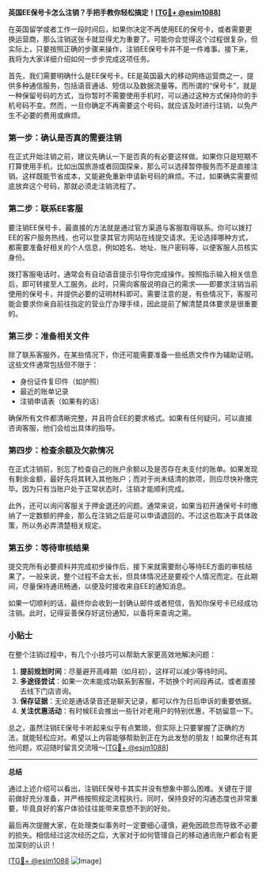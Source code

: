 **英国EE保号卡怎么注销？手把手教你轻松搞定！[[TG💪+ @esim1088](https://t.me/s/esim1088)]**

在英国留学或者工作一段时间后，如果你决定不再使用EE的保号卡，或者需要更换运营商，那么注销这张卡就显得尤为重要了。可能你会觉得这个过程很复杂，但实际上，只要按照正确的步骤来操作，注销EE保号卡并不是一件难事。接下来，我将为大家详细介绍如何一步步完成这项任务。

首先，我们需要明确什么是EE保号卡。EE是英国最大的移动网络运营商之一，提供多种通信服务，包括语音通话、短信以及数据流量等。而所谓的“保号卡”，就是一种保留号码的方式，当你暂时不需要使用手机时，可以通过这种方式保持你的手机号码不变。然而，一旦你确定不再需要这个号码，就应该及时进行注销，以免产生不必要的费用或麻烦。

### 第一步：确认是否真的需要注销

在正式开始注销之前，建议先确认一下是否真的有必要这样做。如果你只是短期不打算使用手机，比如出国旅游或者回国探亲，那么可以选择暂停服务而不是直接注销。这样既能节省成本，又能避免重新申请新号码的麻烦。不过，如果确实需要彻底放弃这个号码，那就必须走注销流程了。

### 第二步：联系EE客服

要注销EE保号卡，最直接的方法就是通过官方渠道与客服取得联系。你可以拨打EE的客户服务热线，也可以登录其官方网站在线提交请求。无论选择哪种方式，都需要准备好相关的个人信息，例如姓名、地址、账户密码等，以便客服人员核实身份。

拨打客服电话时，通常会有自动语音提示引导你完成操作。按照指示输入相关信息后，即可转接至人工服务。此时，只需向客服说明自己的需求——即要求注销当前使用的保号卡，并提供必要的证明材料即可。需要注意的是，有些情况下，客服可能会要求你亲自前往指定的营业厅办理手续，因此提前了解清楚具体要求是很重要的。

### 第三步：准备相关文件

除了联系客服外，在某些情况下，你还可能需要准备一些纸质文件作为辅助证明。这些文件通常包括但不限于：

- 身份证件复印件（如护照）
- 最近的账单记录
- 注销申请表（如果有的话）

确保所有文件都清晰完整，并且符合EE的要求格式。如果有任何疑问，可以直接咨询客服，他们会给出具体的指导。

### 第四步：检查余额及欠款情况

在正式注销前，别忘了检查自己的账户余额以及是否存在未支付的账单。如果发现有剩余金额，最好先将其转入其他账户；而对于尚未结清的款项，则应尽快补缴完毕。因为只有当账户处于正常状态时，注销才能顺利完成。

此外，还可以询问客服关于押金退还的问题。通常来说，如果当初开通保号卡时缴纳了一定数额的押金，那么在注销之后是可以申请退回的。不过这也取决于具体政策，所以务必弄清楚相关规定。

### 第五步：等待审核结果

提交完所有必要资料并完成初步操作后，接下来就需要耐心等待EE方面的审核结果了。一般来说，整个过程不会太长，但具体情况还是要视个人情况而定。在此期间，尽量保持通讯畅通，以便及时接收来自EE的通知消息。

如果一切顺利的话，最终你会收到一封确认邮件或者短信，告知你保号卡已经成功注销。此时，记得妥善保存好这份通知，以备将来查询之需。

### 小贴士

在整个注销过程中，有几个小技巧可以帮助大家更高效地解决问题：

1. **提前规划时间**：尽量避开高峰期（如月初），这样可以减少等待时间。
2. **多途径尝试**：如果一次未能成功联系到客服，不妨换个时间段再试，或者直接去线下门店咨询。
3. **保存证据**：无论是通话录音还是聊天记录，都可以作为日后申诉的重要依据。
4. **关注优惠活动**：有时候EE会推出一些针对老用户的特别优惠，不妨留意一下。

总之，虽然注销EE保号卡听起来似乎有点繁琐，但实际上只要掌握了正确的方法，就能轻松应对。希望以上内容能够帮助到正在为此发愁的朋友！如果你还有其他问题，欢迎随时留言交流哦～[[TG💪+ @esim1088](https://t.me/s/esim1088)]

---

**总结**

通过上述介绍可以看出，注销EE保号卡其实并没有想象中那么困难。关键在于提前做好充分准备，并严格按照规定流程执行。同时，保持良好的沟通态度也非常重要，毕竟良好的客户体验往往能带来意想不到的好处。

最后再次提醒大家，在处理类似事务时一定要细心谨慎，避免因疏忽而导致不必要的损失。相信经过这次经历之后，大家对于如何管理自己的移动通讯账户都会有更加深刻的认识！

[[TG💪+ @esim1088](https://t.me/s/esim1088) ![Image](https://i.postimg.cc/4NQfJmqS/Snipaste-2025-05-13-00-14-12.png)]